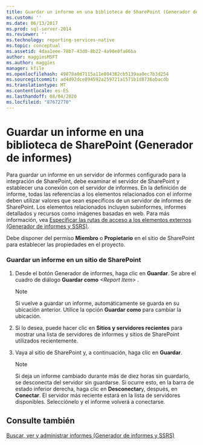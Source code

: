 ```yaml
---
title: Guardar un informe en una biblioteca de SharePoint (Generador de informes) | Microsoft Docs
ms.custom: ''
ms.date: 06/13/2017
ms.prod: sql-server-2014
ms.reviewer: ''
ms.technology: reporting-services-native
ms.topic: conceptual
ms.assetid: 4daa1eee-78b7-43d0-8b22-4a98e8fa66ba
author: maggiesMSFT
ms.author: maggies
manager: kfile
ms.openlocfilehash: 49878a0d7115a11e804382cb5139aa0ec7b3d254
ms.sourcegitcommit: ad4d92dce894592a259721a1571b1d8736abacdb
ms.translationtype: MT
ms.contentlocale: es-ES
ms.lasthandoff: 08/04/2020
ms.locfileid: "87672770"
---
```

# <a name="save-a-report-to-a-sharepoint-library-report-builder"></a>Guardar un informe en una biblioteca de SharePoint (Generador de informes)
  Para guardar un informe en un servidor de informes configurado para la integración de SharePoint, debe examinar el servidor de SharePoint y establecer una conexión con el servidor de informes. En la definición de informe, todas las referencias a los elementos relacionados con el informe deben utilizar valores que sean específicos de un servidor de informes de SharePoint. Los elementos relacionados incluyen subinformes, informes detallados y recursos como imágenes basadas en web. Para más información, vea [Especificar las rutas de acceso a los elementos externos &#40;Generador de informes y SSRS&#41;](../report-design/specifying-paths-to-external-items-report-builder-and-ssrs.md).  
  
 Debe disponer del permiso **Miembro** o **Propietario** en el sitio de SharePoint para establecer las propiedades en el proyecto.  
  
### <a name="to-save-a-report-to-a-sharepoint-site"></a>Guardar un informe en un sitio de SharePoint  
  
1.  Desde el botón Generador de informes, haga clic en **Guardar**. Se abre el cuadro de diálogo **Guardar como** _\<Report Item>_ .  
  
    > [!NOTE]  
    >  Si vuelve a guardar un informe, automáticamente se guarda en su ubicación anterior. Utilice la opción **Guardar como** para cambiar la ubicación.  
  
2.  Si lo desea, puede hacer clic en **Sitios y servidores recientes** para mostrar una lista de servidores de informes y sitios de SharePoint utilizados recientemente.  
  
3.  Vaya al sitio de SharePoint y, a continuación, haga clic en **Guardar**.  
  
    > [!NOTE]  
    >  Si deja un informe cambiado durante más de diez horas sin guardarlo, se desconecta del servidor sin guardarse. Si ocurre esto, en la barra de estado inferior derecha, haga clic en **Desconectar**y, después, en **Conectar**. El servidor más reciente estará en la lista de servidores disponibles. Selecciónelo y el informe volverá a conectarse.  
  
## <a name="see-also"></a>Consulte también  
 [Buscar, ver y administrar informes &#40;Generador de informes y SSRS&#41;](finding-viewing-and-managing-reports-report-builder-and-ssrs.md)  
  
  
